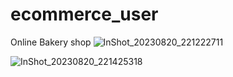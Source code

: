 # ecommerce_user
Online Bakery shop
![InShot_20230820_221222711](https://github.com/moury12/E-Commerce-User/assets/107296533/50dbf341-294a-4531-bae0-166d73cd3f7b)

![InShot_20230820_221425318](https://github.com/moury12/E-Commerce-User/assets/107296533/d22bfb2c-46e9-4a16-a0ef-d9a0b61ca86b)
